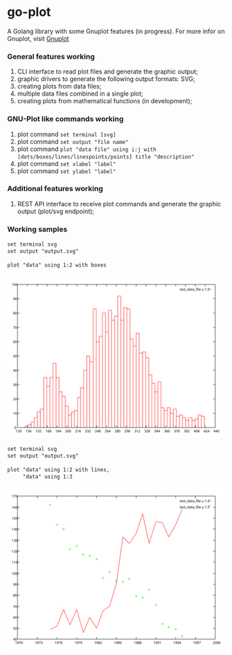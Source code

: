 # go-plot

A Golang library with some Gnuplot features (in progress).
For more infor on Gnuplot, visit [Gnuplot](http://gnuplot.info/)

### General features working

1. CLI interface to read plot files and generate the graphic output;
2. graphic drivers to generate the following output formats: SVG;
3. creating plots from data files;
4. multiple data files combined in a single plot;
5. creating plots from mathematical functions (in development);

### GNU-Plot like commands working

1. plot command ```set terminal [svg]```
2. plot command ```set output "file name"```
3. plot command ```plot "data file" using i:j with [dots/boxes/lines/linespoints/points] title "description"```
4. plot command ```set xlabel "label"```
5. plot command ```set ylabel "label"```

### Additional features working

1. REST API interface to receive plot commands and generate the graphic output (plot/svg endpoint);

### Working samples

```
set terminal svg
set output "output.svg"

plot "data" using 1:2 with boxes
```

![plot output](img/plot_output_01.svg)

```
set terminal svg
set output "output.svg"

plot "data" using 1:2 with lines,
     "data" using 1:3
```

![plot output](img/plot_output_02.svg)
